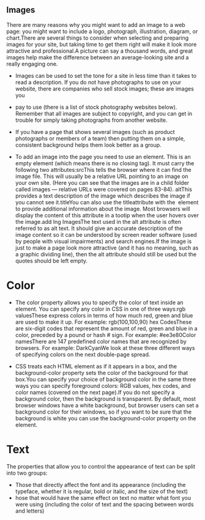 ## Images
There are many reasons why you might want to add an image to a web page: you might want to include a logo, photograph, illustration, diagram, or chart.There are several things to consider when selecting and preparing images for your site, but taking time to get them right will make it look more attractive and professional.A picture can say a thousand words, and great images help make the difference between an average-looking site and a really engaging one.  

+ Images can be used to set the tone for a site in less time than it takes to read a description. If you do not have photographs to use on your website, there are companies who sell stock images; these are images you    

+ pay to use (there is a list of stock photography websites below). Remember that all images are subject to copyright, and you can get in trouble for simply taking photographs from another website.   

+ If you have a page that shows several images (such as product photographs or members of a team) then putting them on a simple, consistent background helps them look better as a group.  
+ <img>To add an image into the page you need to use an <img>element. This is an empty element (which means there is no closing tag). It must carry the following two attributes:srcThis tells the browser where it can find the image file. This will usually be a relative URL pointing to an image on your own site. (Here you can see that the images are in a child folder called images — relative URLs were covered on pages 83-84). altThis provides a text description of the image which describes the image if you cannot see it.titleYou can also use the titleattribute with the <img> element to provide additional information about the image. Most browsers will display the content of this attribute in a tootip when the user hovers over the image.add Ing ImagesThe text used in the alt attribute is often referred to as alt text. It should give an accurate description of the image content so it can be understood by screen reader software (used by people with visual impairments) and search engines.If the image is just to make a page look more attractive (and it has no meaning, such as a graphic dividing line), then the alt attribute should still be used but the quotes should be left empty.  

# Color  
+ The color property allows you to specify the color of text inside an element. You can specify any color in CSS in one of three ways:rgb valuesThese express colors in terms of how much red, green and blue are used to make it up. For example: rgb(100,100,90) hex CodesThese are six-digit codes that represent the amount of red, green and blue in a color, preceded by a pound or hash # sign. For example: #ee3e80Color namesThere are 147 predefined color names that are recognized by browsers. For example: DarkCyanWe look at these three different ways of specifying colors on the next double-page spread.  

+ CSS treats each HTML element as if it appears in a box, and the background-color property sets the color of the background for that box.You can specify your choice of background color in the same three ways you can specify foreground colors: RGB values, hex codes, and color names (covered on the next page).If you do not specify a background color, then the background is transparent. By default, most browser windows have a white background, but browser users can set a background color for their windows, so if you want to be sure that the background is white  you can use the background-color property on the <body> element.  

# Text  
 The properties that allow you to control the appearance of text can be split into two groups:  
 + Those that directly affect the font and its appearance (including the typeface, whether it is regular, bold or italic, and the size of the text)  
 + hose that would have the same effect on text no matter what font you were using (including the color of text and the spacing between words and letters)
